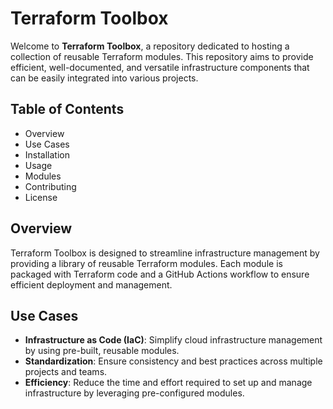# Terraform Toolbox

Welcome to **Terraform Toolbox**, a repository dedicated to hosting a collection of reusable Terraform modules. This repository aims to provide efficient, well-documented, and versatile infrastructure components that can be easily integrated into various projects.

## Table of Contents

- Overview
- Use Cases
- Installation
- Usage
- Modules
- Contributing
- License

## Overview

Terraform Toolbox is designed to streamline infrastructure management by providing a library of reusable Terraform modules. Each module is packaged with Terraform code and a GitHub Actions workflow to ensure efficient deployment and management.

## Use Cases

- **Infrastructure as Code (IaC)**: Simplify cloud infrastructure management by using pre-built, reusable modules.
- **Standardization**: Ensure consistency and best practices across multiple projects and teams.
- **Efficiency**: Reduce the time and effort required to set up and manage infrastructure by leveraging pre-configured modules.

